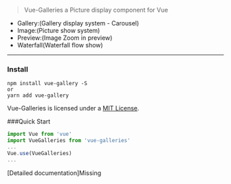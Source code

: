 > Vue-Galleries a Picture display component for Vue

- Gallery:(Gallery display system - Carousel)  
- Image:(Picture show system)  
- Preview:(Image Zoom in preview)  
- Waterfall(Waterfall flow show)  
---
### Install
```console
npm install vue-gallery -S
or
yarn add vue-gallery
```

Vue-Galleries is licensed under a [MIT License](../LICENSE).

###Quick Start
```js
import Vue from 'vue'
import VueGalleries from 'vue-galleries'
...
Vue.use(VueGalleries)
...
```
[Detailed documentation]Missing
